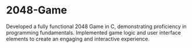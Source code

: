 # 2048-Game
Developed a fully functional 2048 Game in C, demonstrating proficiency in programming fundamentals. Implemented game logic and user interface elements to create an engaging and interactive experience.
